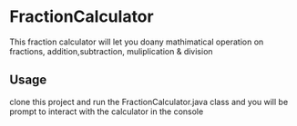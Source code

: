 # FractionCalculator

This fraction calculator will let you doany mathimatical operation on fractions, addition,subtraction, muliplication & division

<h2>Usage</h2>
clone this project and run the FractionCalculator.java class and you will be prompt to interact with the calculator in the console

